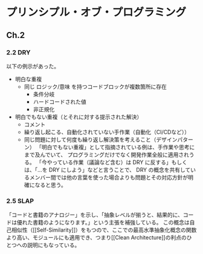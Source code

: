 # プリンシプル・オブ・プログラミング
## Ch.2
### 2.2 DRY
以下の例示があった。
- 明白な重複
  - 同じ ロジック/意味 を持つコードブロックが複数箇所に存在
    - 条件分岐
    - ハードコードされた値
    - 非正規化
- 明白でもない重複（とそれに対する提示された解決）
  - コメント
  - 繰り返し起こる、自動化されていない手作業（自動化（CI/CDなど））
  - 同じ問題に対して何度も繰り返し解決策を考えること（デザインパターン）
「明白でもない重複」として指摘されている例は、手作業や思考にまで及んでいて、
プログラミングだけでなく開発作業全般に適用されうる。
「今やっている作業（議論など含む）は DRY に反する」もしくは、「…を DRY にしよう」などと言うことで、
DRY の概念を共有しているメンバー間では他の言葉を使った場合よりも問題とその対応方針が明確になると思う。
### 2.5 SLAP
「コードと書籍のアナロジー」を示し、「抽象レベルが揃うと、結果的に、コードは優れた書籍のようになります。」という主張を補強している。
この概念は自己相似性（[[Self-Similarity]]）をもつので、ここでの最高水準抽象化概念の関数より高い、モジュールにも適用でき、つまり[[Clean Architecture]]の利点のひとつへの説明にもなっている。